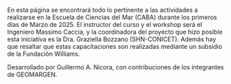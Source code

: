 En esta página se encontrará todo lo pertinente a las actividades a realizarse en la Escuela de Ciencias del Mar (CABA) durante los primeros días de Marzo de 2025.
El instructor del curso y el workshop será el Ingeniero Massimo Caccia, y la coordinadora del proyecto que hizo posible esta iniciativa es la Dra. Graziella Bozzano (SHN-CONICET).
Además hay que resaltar que estas capacitaciones son realizadas mediante un subsidio de la Fundación Williams.


Desarrollado por Guillermo A. Nicora, con contribuciones de los integrantes de GEOMARGEN.
